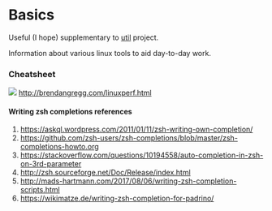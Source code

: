 # Basics
Useful (I hope) supplementary to [util](https://github.com/kiemlicz/util) project.

Information about various linux tools to aid day-to-day work.

### Cheatsheet
![](http://brendangregg.com/Perf/linux_perf_tools_full.png)
http://brendangregg.com/linuxperf.html

#### Writing zsh completions references
1. https://askql.wordpress.com/2011/01/11/zsh-writing-own-completion/
2. https://github.com/zsh-users/zsh-completions/blob/master/zsh-completions-howto.org
3. https://stackoverflow.com/questions/10194558/auto-completion-in-zsh-on-3rd-parameter
4. http://zsh.sourceforge.net/Doc/Release/index.html
5. http://mads-hartmann.com/2017/08/06/writing-zsh-completion-scripts.html
6. https://wikimatze.de/writing-zsh-completion-for-padrino/
